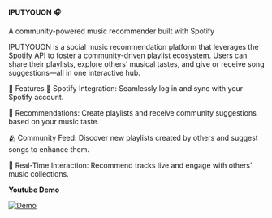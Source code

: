 **IPUTYOUON 🎧**

A community-powered music recommender built with Spotify

IPUTYOUON is a social music recommendation platform that leverages the Spotify API to foster a community-driven playlist ecosystem. Users can share their playlists, explore others’ musical tastes, and give or receive song suggestions—all in one interactive hub.

🌟 Features
🔗 Spotify Integration: Seamlessly log in and sync with your Spotify account.

🎵 Recommendations: Create playlists and receive community suggestions based on your music taste.

🫂 Community Feed: Discover new playlists created by others and suggest songs to enhance them.

💬 Real-Time Interaction: Recommend tracks live and engage with others’ music collections.

**Youtube Demo**

[![Demo](https://img.youtube.com/vi/ROpzlirvoRo/0.jpg)](https://youtu.be/ROpzlirvoRo)
